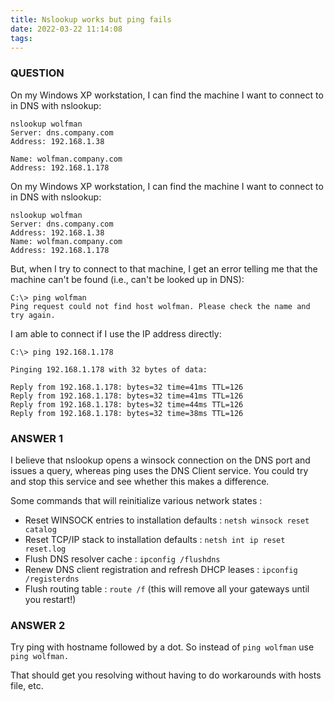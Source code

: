 ```yaml
---
title: Nslookup works but ping fails
date: 2022-03-22 11:14:08
tags:
---
```

### QUESTION 
On my Windows XP workstation, I can find the machine I want to connect to in DNS with nslookup:
```
nslookup wolfman
Server: dns.company.com
Address: 192.168.1.38

Name: wolfman.company.com
Address: 192.168.1.178
```
On my Windows XP workstation, I can find the machine I want to connect to in DNS with nslookup:
```
nslookup wolfman
Server: dns.company.com
Address: 192.168.1.38
Name: wolfman.company.com
Address: 192.168.1.178
```
But, when I try to connect to that machine, I get an error telling me that the machine can't be found (i.e., can't be looked up in DNS):
```
C:\> ping wolfman
Ping request could not find host wolfman. Please check the name and try again.
```

I am able to connect if I use the IP address directly:
```
C:\> ping 192.168.1.178

Pinging 192.168.1.178 with 32 bytes of data:

Reply from 192.168.1.178: bytes=32 time=41ms TTL=126
Reply from 192.168.1.178: bytes=32 time=41ms TTL=126
Reply from 192.168.1.178: bytes=32 time=44ms TTL=126
Reply from 192.168.1.178: bytes=32 time=38ms TTL=126
```

### ANSWER 1
I believe that nslookup opens a winsock connection on the DNS port and issues a query, whereas ping uses the DNS Client service. You could try and stop this service and see whether this makes a difference.

Some commands that will reinitialize various network states :

- Reset WINSOCK entries to installation defaults : `netsh winsock reset catalog`
- Reset TCP/IP stack to installation defaults : `netsh int ip reset reset.log`
- Flush DNS resolver cache : `ipconfig /flushdns`
- Renew DNS client registration and refresh DHCP leases : `ipconfig /registerdns`
- Flush routing table : `route /f` (this will remove all your gateways until you restart!)

### ANSWER 2
Try ping with hostname followed by a dot. So instead of `ping wolfman` use `ping wolfman.`

That should get you resolving without having to do workarounds with hosts file, etc.
